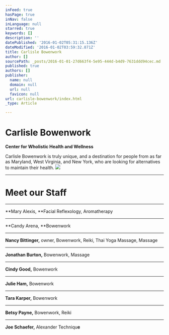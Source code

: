 ```yaml
---
inFeed: true
hasPage: true
inNav: false
inLanguage: null
starred: true
keywords: []
description: ''
datePublished: '2016-01-02T05:31:15.136Z'
dateModified: '2016-01-02T03:59:32.871Z'
title: Carlisle Bowenwork
author: []
sourcePath: _posts/2016-01-01-27d663f4-5e95-444d-b4d9-7631ddd94cec.md
published: true
authors: []
publisher:
  name: null
  domain: null
  url: null
  favicon: null
url: carlisle-bowenwork/index.html
_type: Article

---
```

# Carlisle Bowenwork

**Center for Wholistic Health and Wellness**

Carlisle Bowenwork is truly unique, and a destination for people from as far as Maryland, West Virginia, and New York, who are looking for alternatives to maintain their health.
![](https://the-grid-user-content.s3-us-west-2.amazonaws.com/f948e937-a2fd-4c94-a7a6-da4571fc8d53.jpg)

****

# Meet our Staff

****

**Mary Alexis, **Facial
Reflexology, Aromatherapy

****

**Candy Arena, **Bowenwork

****

**Nancy Bittinger,** owner, Bowenwork, Reiki, Thai Yoga
Massage, Massage

****

**Jonathan Burton,** Bowenwork, Massage

****

**Cindy Good,** Bowenwork

****

**Julie Ham,** Bowenwork

****

**Tara Karper,** Bowenwork

****

**Betsy Payne,** Bowenwork, Reiki

****

**Joe Schaefer,** Alexander Techniqu**e**

#